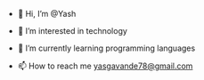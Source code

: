 - 👋 Hi, I’m @Yash
- 👀 I’m interested in technology
- 🌱 I’m currently learning programming languages

- 📫 How to reach me yasgavande78@gmail.com

<!---
YashwantNG/YashwantNG is a ✨ special ✨ repository because its `README.md` (this file) appears on your GitHub profile.
You can click the Preview link to take a look at your changes.
--->
